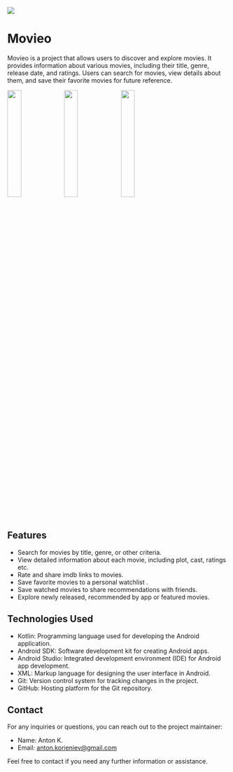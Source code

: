 ![](https://cdn.discordapp.com/attachments/327804857501351937/1115945924859019326/logosito.png)

# Movieo

Movieo is a project that allows users to discover and explore movies. It provides information about various movies, including their title, genre, release date, and ratings. Users can search for movies, view details about them, and save their favorite movies for future reference.



<img src="https://cdn.discordapp.com/attachments/327804857501351937/1115947263563407380/55.png" width="25%" height="25%"> <img src="https://cdn.discordapp.com/attachments/327804857501351937/1115947263173333012/44.png" width="25%" height="25%"> <img src="https://cdn.discordapp.com/attachments/327804857501351937/1115947890699948052/66.png" width="25%" height="25%">


## Features

- Search for movies by title, genre, or other criteria.
- View detailed information about each movie, including plot, cast, ratings etc.
- Rate and share imdb links to movies.
- Save favorite movies to a personal watchlist .
- Save watched movies to share recommendations with friends.
- Explore newly released, recommended by app or featured movies.


## Technologies Used

- Kotlin: Programming language used for developing the Android application.
- Android SDK: Software development kit for creating Android apps.
- Android Studio: Integrated development environment (IDE) for Android app development.
- XML: Markup language for designing the user interface in Android.
- Git: Version control system for tracking changes in the project.
- GitHub: Hosting platform for the Git repository.


## Contact

For any inquiries or questions, you can reach out to the project maintainer:

- Name: Anton K.
- Email: anton.korieniev@gmail.com


Feel free to contact if you need any further information or assistance.

